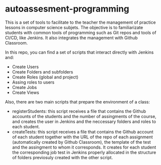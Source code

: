 # autoassesment-programming

This is a set of tools to facilitate to the teacher the management of practice lessons in computer science subjets. The objective is to familiarizate students with common tools of programming such as Git repos and tools of CI/CD, like Jenkins. It also integrates the management with Github Classroom.

In this repo, you can find a set of scripts that interact directly with Jenkins and:
 * Create Users
 * Create Folders and subfolders
 * Create Roles (global and project)
 * Assing roles to users
 * Create Jobs
 * Create Views
 
Also, there are two main scripts that prepare the environment of a class:
 * registerStudents: this script receives a file that contains the Github accounts of the students and the number of assingments of the course, and creates the user in Jenkins and the neccessary folders and roles to each student.
 * createTests: this script receives a file that contains the Github account of each student together with the URL of the repo of each assignment (automatically created by Github Classroom), the template of the test and the assingment to whom it corresponds. It creates for each student the corresponding job test in Jenkins properly allocated in the structure of folders previosuly created with the other script.
